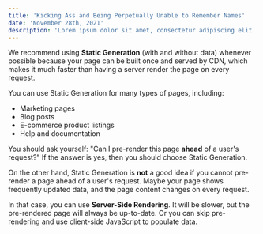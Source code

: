 ```yaml
---
title: 'Kicking Ass and Being Perpetually Unable to Remember Names'
date: 'November 28th, 2021'
description: 'Lorem ipsum dolor sit amet, consectetur adipiscing elit. Vivamus pretium ipsum nec elit blandit suscipit. Maecenas non leo sem. In hac habitasse platea dictumst. Etiam mollis placerat odio quis blandit. Fusce vitae vehicula leo, sit amet pulvinar leo. Ut in turpis porta, viverra arcu et, efficitur nisi. Cras quis sollicitudin elit.'
---
```


We recommend using **Static Generation** (with and without data) whenever possible because your page can be built once and served by CDN, which makes it much faster than having a server render the page on every request.

You can use Static Generation for many types of pages, including:

- Marketing pages
- Blog posts
- E-commerce product listings
- Help and documentation

You should ask yourself: "Can I pre-render this page **ahead** of a user's request?" If the answer is yes, then you should choose Static Generation.

On the other hand, Static Generation is **not** a good idea if you cannot pre-render a page ahead of a user's request. Maybe your page shows frequently updated data, and the page content changes on every request.

In that case, you can use **Server-Side Rendering**. It will be slower, but the pre-rendered page will always be up-to-date. Or you can skip pre-rendering and use client-side JavaScript to populate data.